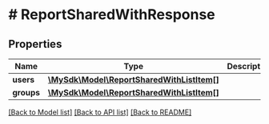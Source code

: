 # # ReportSharedWithResponse

## Properties

Name | Type | Description | Notes
------------ | ------------- | ------------- | -------------
**users** | [**\MySdk\Model\ReportSharedWithListItem[]**](ReportSharedWithListItem.md) |  | [optional]
**groups** | [**\MySdk\Model\ReportSharedWithListItem[]**](ReportSharedWithListItem.md) |  | [optional]

[[Back to Model list]](../../README.md#models) [[Back to API list]](../../README.md#endpoints) [[Back to README]](../../README.md)

